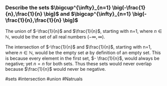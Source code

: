 ### Describe the sets $\bigcup^{\infty}_{n=1} \big(-\frac{1}{n},\frac{1}{n} \big)$ and $\bigcap^{\infty}_{n=1} \big(-\frac{1}{n},\frac{1}{n} \big)$

The union of $-\frac{1}{n}$ and $\frac{1}{n}$, starting with n=1, where $n\in \mathbb{N}$, would be the set of all real numbers $(-\infty,\infty)$.

The intersection of $-\frac{1}{n}$ and $\frac{1}{n}$, starting with n=1, where $n\in \mathbb{N}$, would be the empty set $\emptyset$ by definition of an empty set. This is because every element in the first set, $- \frac{1}{n}$, would always be negative; yet $n=n$ for both sets. Thus these sets would never overlap because $\frac{1}{n}$ would never be negative.

#sets #intersection #union #Natruals
